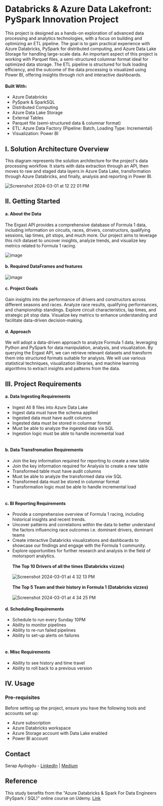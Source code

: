 # Databricks & Azure Data Lakefront: PySpark Innovation Project


This project is designed as a hands-on exploration of advanced data processing and analytics technologies, with a focus on building and optimizing an ETL pipeline. The goal is to gain practical experience with Azure Databricks, PySpark for distributed computing, and Azure Data Lake Storage for handling large-scale data. An important aspect of this project is working with Parquet files, a semi-structured columnar format ideal for optimized data storage. The ETL pipeline is structured for bulk loading efficiency, and the outcome of the data processing is visualized using Power BI, offering insights through rich and interactive dashboards.

#### Built With:
- Azure Databricks
- PySpark & SparkSQL
- Distributed Computing
- Azure Data Lake Storage
- External Tables
- Parquet file (semi-structured data & columnar format)
- ETL: Azure Data Factory {Pipeline: Batch, Loading Type: Incremental}
- Visualization: Power BI
  
## I. Solution Architecture Overview <be>

This diagram represents the solution architecture for the project's data processing workflow. It starts with data extraction through an API, then moves to raw and staged data layers in Azure Data Lake, transformation through Azure Databricks, and finally, analysis and reporting in Power BI.


![Screenshot 2024-03-01 at 12 22 01 PM](https://github.com/srpayd/Databricks-and-Azure-Data-Lakefront-PySpark-Innovation-Project/assets/39004568/dba0c23a-5f5a-4217-a79b-b6db280b90be)


## II. Getting Started

#### a. About the Data
The Ergast API provides a comprehensive database of Formula 1 data, including information on circuits, races, drivers, constructors, qualifying sessions, lap times, pit stops, and much more. Our project aims to leverage this rich dataset to uncover insights, analyze trends, and visualize key metrics related to Formula 1 racing.

![image](https://github.com/srpayd/Databricks-Spark-Project-using-Azure-Data-Lake/assets/39004568/662b8239-2e29-4e99-a481-507ff2401142)

#### b. Required DataFrames and features
![image](https://github.com/srpayd/Databricks-and-Azure-Data-Lakefront-PySpark-Innovation-Project/assets/39004568/7320ed0f-1435-4898-b2c0-87cc7a8f7acf)
 
#### c. Project Goals
Gain insights into the performance of drivers and constructors across different seasons and races. Analyze race results, qualifying performances, and championship standings. Explore circuit characteristics, lap times, and strategic pit stop data. Visualize key metrics to enhance understanding and facilitate data-driven decision-making.

#### d. Approach
We will adopt a data-driven approach to analyze Formula 1 data, leveraging Python and PySpark for data manipulation, analysis, and visualization. By querying the Ergast API, we can retrieve relevant datasets and transform them into structured formats suitable for analysis. We will use various statistical techniques, visualization libraries, and machine learning algorithms to extract insights and patterns from the data.

## III. Project Requirements 

#### a. Data Ingesting Requirements 

- Ingest All 8 files into Azure Data Lake
- Ingest data must have the schema applied
- Ingested data must have audit columns 
- Ingested data must be stored in columnar format 
- Must be able to analyze the ingested data via SQL
- Ingestion logic must be able to handle incremental load
<br><br>
#### b. Data Transfromation Requirements 

- Join the key information required for reporting to create a new table
- Join the key information required for Analysis to create a new table
- Transformed table must have audit columns 
- Must be able to analyze the transformed data viw SQL
- Transformed data must be stored in columnar format
- Transformation logic must be able to handle incremental load
<br><br>

#### c. BI Reporting Requirements 

- Provide a comprehensive overview of Formula 1 racing, including historical insights and recent trends.
- Uncover patterns and correlations within the data to better understand the factors influencing race outcomes i.e. dominant drivers, dominant teams
- Create interactive Databricks visualizations and dashboards to showcase our findings and engage with the Formula 1 community.
- Explore opportunities for further research and analysis in the field of motorsport analytics.
<br><br>
 **The Top 10 Drivers of all the times (Databricks vizzes)** <br><br>
![Screenshot 2024-03-01 at 4 32 13 PM](https://github.com/srpayd/Databricks-and-Azure-Data-Lakefront-PySpark-Innovation-Project/assets/39004568/9b4b9227-50cf-42c0-b7ab-b35bd5535db3)
<br><br>
 **The Top 5 Team and their history in Formula 1 (Databricks vizzes)** <br><br>
 ![Screenshot 2024-03-01 at 4 34 25 PM](https://github.com/srpayd/Databricks-and-Azure-Data-Lakefront-PySpark-Innovation-Project/assets/39004568/9d508433-acb3-4ca8-a6ce-25bfe8ccada7)

#### d. Scheduling Requirements 

- Schedule to run every Sunday 10PM
- Ability to monitor pipelines
- Ability to re-run failed pipelines
- Ability to set-up alerts on failures
<br><br>
#### e. Misc Requirements 

- Ability to see history and time travel
- Ability to roll back to a previous version 


## IV. Usage

### Pre-requisites

Before setting up the project, ensure you have the following tools and accounts set up:
- Azure subscription
- Azure Databricks workspace
- Azure Storage account with Data Lake enabled
- Power BI account

## Contact

Serap Aydogdu - [LinkedIn](https://www.linkedin.com/in/srpayd/) | [Medium](https://medium.com/@srpayd)

## Reference

This study benefits from the "Azure Databricks & Spark For Data Engineers (PySpark / SQL)" online course on Udemy. [Link](https://www.linkedin.com/in/srpayd/](https://www.udemy.com/course/azure-databricks-spark-core-for-data-engineers/?couponCode=KEEPLEARNING)https://www.udemy.com/course/azure-databricks-spark-core-for-data-engineers/?couponCode=KEEPLEARNING)  





